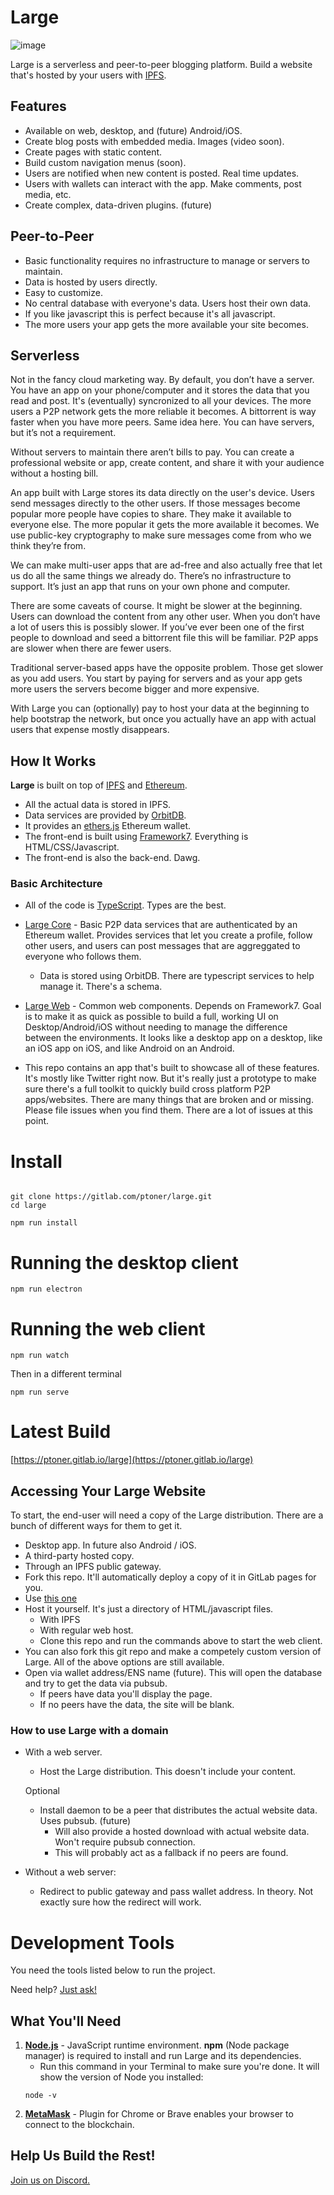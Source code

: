 
# Large

![image](https://raw.githubusercontent.com/ptoner/Large/master/www/images/logo_white.png)

Large is a serverless and peer-to-peer blogging platform. Build a website that's hosted by your users with [IPFS](http://ipfs.io).

## Features
* Available on web, desktop, and (future) Android/iOS.
* Create blog posts with embedded media. Images (video soon).
* Create pages with static content. 
* Build custom navigation menus (soon).
* Users are notified when new content is posted. Real time updates.
* Users with wallets can interact with the app. Make comments, post media, etc. 
* Create complex, data-driven plugins. (future)  

## Peer-to-Peer
* Basic functionality requires no infrastructure to manage or servers to maintain.
* Data is hosted by users directly.
* Easy to customize.
* No central database with everyone's data. Users host their own data. 
* If you like javascript this is perfect because it's all javascript. 
* The more users your app gets the more available your site becomes. 

## Serverless 
Not in the fancy cloud marketing way. By default, you don’t have a server. You have an app on your phone/computer and it stores the data that you read and post. It's (eventually) syncronized to all your devices. The more users a P2P network gets the more reliable it becomes. A bittorrent is way faster when you have more peers. Same idea here. You can have servers, but it’s not a requirement.

Without servers to maintain there aren’t bills to pay. You can create a professional website or app, create content, and share it with your audience without a hosting bill. 

An app built with Large stores its data directly on the user's device. Users send messages directly to the other users. If those messages become popular more people have copies to share. They make it available to everyone else. The more popular it gets the more available it becomes. We use public-key cryptography to make sure messages come from who we think they’re from. 

We can make multi-user apps that are ad-free and also actually free that let us do all the same things we already do. There’s no infrastructure to support. It’s just an app that runs on your own phone and computer.

There are some caveats of course. It might be slower at the beginning. Users can download the content from any other user. When you don’t have a lot of users this is possibly slower. If you’ve ever been one of the first people to download and seed a bittorrent file this will be familiar. P2P apps are slower when there are fewer users.

Traditional server-based apps have the opposite problem. Those get slower as you add users. You start by paying for servers and as your app gets more users the servers become bigger and more expensive. 

With Large you can (optionally) pay to host your data at the beginning to help bootstrap the network, but once you actually have an app with actual users that expense mostly disappears. 

## How It Works

**Large** is built on top of [IPFS](https://github.com/ipfs/ipfs) and [Ethereum](https://github.com/ethereum/solidity).

* All the actual data is stored in IPFS.
* Data services are provided by [OrbitDB](https://github.com/orbitdb/orbit-db).
* It provides an [ethers.js](https://github.com/ethers-io/ethers.js/) Ethereum wallet.
* The front-end is built using [Framework7](https://github.com/framework7io/framework7). Everything is HTML/CSS/Javascript.
* The front-end is also the back-end. Dawg.

### Basic Architecture

* All of the code is [TypeScript](https://gitlab.com/microsoft/TypeScript). Types are the best.

* [Large Core](https://gitlab.com/ptoner/large-core) - Basic P2P data services that are authenticated by an Ethereum wallet. Provides services that let you create a profile, follow other users, and users can post messages that are aggreggated to everyone who follows them.

    * Data is stored using OrbitDB. There are typescript services to help manage it. There's a schema.

* [Large Web](https://gitlab.com/ptoner/large-web) - Common web components. Depends on Framework7. Goal is to make it as quick as possible to build a full, working UI on Desktop/Android/iOS without needing to manage the difference between the environments. It looks like a desktop app on a desktop, like an iOS app on iOS, and like Android on an Android. 

* This repo contains an app that's built to showcase all of these features. It's mostly like Twitter right now. But it's really just a prototype to make sure there's a full toolkit to quickly build cross platform P2P apps/websites. There are many things that are broken and or missing. Please file issues when you find them. There are a lot of issues at this point.


# Install
```console

git clone https://gitlab.com/ptoner/large.git
cd large

npm run install
```

# Running the desktop client
```console
npm run electron
```

# Running the web client
```console
npm run watch
```

Then in a different terminal

```console
npm run serve
```

# Latest Build
[https://ptoner.gitlab.io/large](https://ptoner.gitlab.io/large)



## Accessing Your Large Website

To start, the end-user will need a copy of the Large distribution. There are a bunch of different ways for them to get it. 

* Desktop app. In future also Android / iOS.
* A third-party hosted copy.
* Through an IPFS public gateway.
* Fork this repo. It'll automatically deploy a copy of it in GitLab pages for you. 
* Use [this one](https://ptoner.gitlab.io/large)
* Host it yourself. It's just a directory of HTML/javascript files. 
    * With IPFS
    * With regular web host.
    * Clone this repo and run the commands above to start the web client. 
* You can also fork this git repo and make a competely custom version of Large. All of the above options are still available. 
* Open via wallet address/ENS name (future). This will open the database and try to get the data via pubsub.
    * If peers have data you'll display the page. 
    * If no peers have the data, the site will be blank.


### How to use Large with a domain

- With a web server. 
    * Host the Large distribution. This doesn't include your content.  

    Optional
    * Install daemon to be a peer that distributes the actual website data. Uses pubsub. (future)
        * Will also provide a hosted download with actual website data. Won't require pubsub connection.  
        * This will probably act as a fallback if no peers are found. 


- Without a web server:
    - Redirect to public gateway and pass wallet address. In theory. Not exactly sure how the redirect will work. 



# Development Tools
You need the tools listed below to run the project.

Need help? [Just ask!](https://discord.gg/kRydQeW)


## What You'll Need

1. **[Node.js](https://nodejs.org/en/download/)** - JavaScript runtime environment. **npm** (Node package manager) is required to install and run Large and its dependencies.
    * Run this command in your Terminal to make sure you're done. It will show the version of Node you installed:
    ```console
    node -v
    ```
1. **[MetaMask](https://metamask.io/)** - Plugin for Chrome or Brave enables your browser to connect to the blockchain.


## Help Us Build the Rest!

[Join us on Discord.](https://discord.gg/kRydQeW)